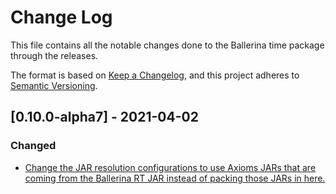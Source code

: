 # Change Log
This file contains all the notable changes done to the Ballerina time package through the releases.

The format is based on [Keep a Changelog](https://keepachangelog.com/en/1.0.0/),
and this project adheres to [Semantic Versioning](https://semver.org/spec/v2.0.0.html).

## [0.10.0-alpha7] - 2021-04-02

### Changed
- [Change the JAR resolution configurations to use Axioms JARs that are coming from the 
Ballerina RT JAR instead of packing those JARs in here.](https://github.com/ballerina-platform/ballerina-standard-library/issues/1207)

